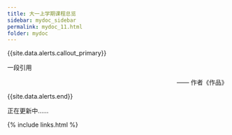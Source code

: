 ```yaml
---
title: 大一上学期课程总览
sidebar: mydoc_sidebar
permalink: mydoc_11.html
folder: mydoc
---
```


{{site.data.alerts.callout_primary}}
<p>一段引用</p>
<p align="right">—— 作者《作品》</p>
{{site.data.alerts.end}}

正在更新中......

{% include links.html %}